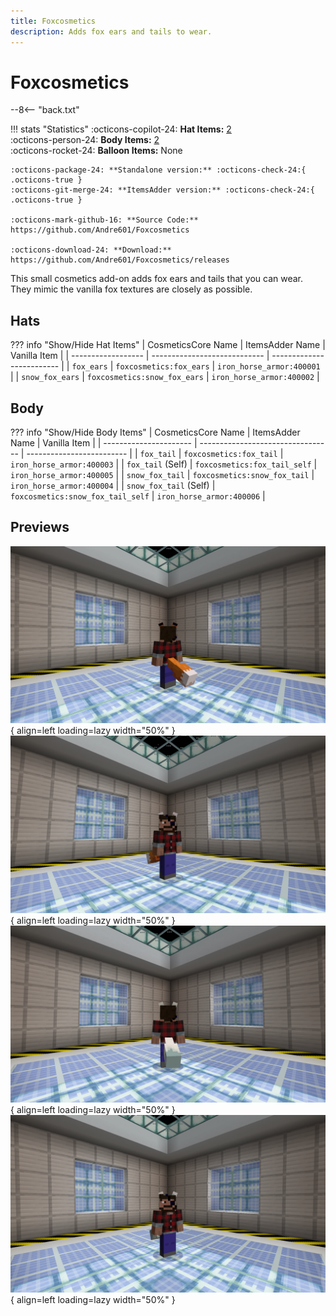 ```yaml
---
title: Foxcosmetics
description: Adds fox ears and tails to wear.
---
```


# Foxcosmetics

--8<-- "back.txt"

!!! stats "Statistics"
    :octicons-copilot-24: **Hat Items:** [2](#hats)  
    :octicons-person-24: **Body Items:** [2](#body)  
    :octicons-rocket-24: **Balloon Items:** None
    
    :octicons-package-24: **Standalone version:** :octicons-check-24:{ .octicons-true }  
    :octicons-git-merge-24: **ItemsAdder version:** :octicons-check-24:{ .octicons-true }
    
    :octicons-mark-github-16: **Source Code:** https://github.com/Andre601/Foxcosmetics
    
    :octicons-download-24: **Download:** https://github.com/Andre601/Foxcosmetics/releases

This small cosmetics add-on adds fox ears and tails that you can wear. They mimic the vanilla fox textures are closely as possible.

## Hats

??? info "Show/Hide Hat Items"
    | CosmeticsCore Name | ItemsAdder Name              | Vanilla Item              |
    | ------------------ | ---------------------------- | ------------------------- |
    | `fox_ears`         | `foxcosmetics:fox_ears`      | `iron_horse_armor:400001` |
    | `snow_fox_ears`    | `foxcosmetics:snow_fox_ears` | `iron_horse_armor:400002` |

## Body

??? info "Show/Hide Body Items"
    | CosmeticsCore Name     | ItemsAdder Name                   | Vanilla Item |
    | ---------------------- | --------------------------------- | ------------------------- |
    | `fox_tail`             | `foxcosmetics:fox_tail`           | `iron_horse_armor:400003` |
    | `fox_tail` (Self)      | `foxcosmetics:fox_tail_self`      | `iron_horse_armor:400005` |
    | `snow_fox_tail`        | `foxcosmetics:snow_fox_tail`      | `iron_horse_armor:400004` |
    | `snow_fox_tail` (Self) | `foxcosmetics:snow_fox_tail_self` | `iron_horse_armor:400006` |

## Previews

![fox_back](../../assets/images/cosmeticscore/foxcosmetics/fox-back.png){ align=left loading=lazy width="50%" }
![fox_front](../../assets/images/cosmeticscore/foxcosmetics/fox-front.png){ align=left loading=lazy width="50%" }
![snow_fox_back](../../assets/images/cosmeticscore/foxcosmetics/snow-fox-back.png){ align=left loading=lazy width="50%" }
![snow_fox_front](../../assets/images/cosmeticscore/foxcosmetics/snow-fox-front.png){ align=left loading=lazy width="50%" }